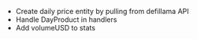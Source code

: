- Create daily price entity by pulling from defillama API
- Handle DayProduct in handlers
- Add volumeUSD to stats
